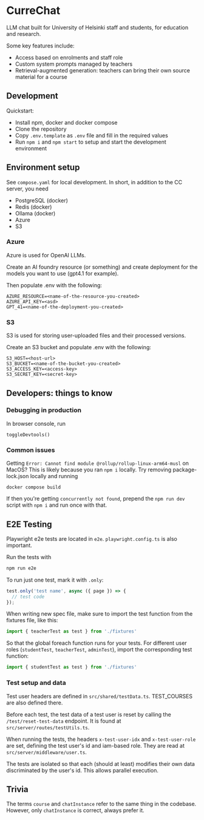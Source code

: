 # CurreChat

LLM chat built for University of Helsinki staff and students, for education and research.

Some key features include:

- Access based on enrolments and staff role
- Custom system prompts managed by teachers
- Retrieval-augmented generation: teachers can bring their own source material for a course

## Development

Quickstart:

- Install npm, docker and docker compose
- Clone the repository
- Copy `.env.template` as `.env` file and fill in the required values
- Run `npm i` and `npm start` to setup and start the development environment

## Environment setup

See `compose.yaml` for local development. In short, in addition to the CC server, you need

- PostgreSQL (docker)
- Redis (docker)
- Ollama (docker)
- Azure
- S3

### Azure

Azure is used for OpenAI LLMs.

Create an AI foundry resource (or something) and create deployment for the models you want to use (gpt4.1 for example).

Then populate .env with the following:
```
AZURE_RESOURCE=<name-of-the-resource-you-created>
AZURE_API_KEY=<asd>
GPT_41=<name-of-the-deployment-you-created>
```

### S3

S3 is used for storing user-uploaded files and their processed versions.

Create an S3 bucket and populate .env with the following:
```
S3_HOST=<host-url>
S3_BUCKET=<name-of-the-bucket-you-created>
S3_ACCESS_KEY=<access-key>
S3_SECRET_KEY=<secret-key>
```

## Developers: things to know

### Debugging in production

In browser console, run
```
toggleDevtools()
```

### Common issues

Getting `Error: Cannot find module @rollup/rollup-linux-arm64-musl` on MacOS?
This is likely because you ran `npm i` locally.
Try removing package-lock.json locally and running
```
docker compose build
```

If then you're getting `concurrently not found`, prepend the `npm run dev` script with `npm i` and run once with that.

## E2E Testing

Playwright e2e tests are located in `e2e`. `playwright.config.ts` is also important.

Run the tests with
```bash
npm run e2e
```

To run just one test, mark it with `.only`:

```ts
test.only('test name', async ({ page }) => {
  // test code
});
```

When writing new spec file, make sure to import the test function from the fixtures file, like this:
```ts
import { teacherTest as test } from './fixtures'
```

So that the global foreach function runs for your tests. For different user roles (`studentTest`, `teacherTest`, `adminTest`), import the corresponding test function:
```ts
import { studentTest as test } from './fixtures'
```

### Test setup and data

Test user headers are defined in `src/shared/testData.ts`. TEST_COURSES are also defined there.

Before each test, the test data of a test user is reset by calling the `/test/reset-test-data` endpoint. It is found at `src/server/routes/testUtils.ts`.

When running the tests, the headers `x-test-user-idx` and `x-test-user-role` are set, defining the test user's id and iam-based role. They are read at `src/server/middleware/user.ts`.

The tests are isolated so that each (should at least) modifies their own data discriminated by the user's id. This allows parallel execution.

## Trivia

The terms `course` and `chatInstance` refer to the same thing in the codebase. However, only `chatInstance` is correct, always prefer it.
